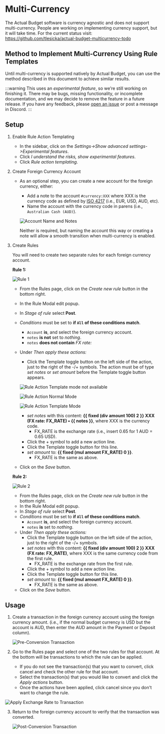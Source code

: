 # Multi-Currency
The Actual Budget software is currency agnostic and does not support multi-currency.  People are working on implementing currency support, but it will take time.
For the current status visit:
https://github.com/tlesicka/actual-budget-multicurrency-todo

## Method to Implement Multi-Currency Using Rule Templates
Until multi-currency is supported natively by Actual Budget, you can use the method described in this document to achieve similar results.

:::warning
This uses an *experimental feature*, so we’re still working on finishing it. There may be bugs, missing functionality, or incomplete documentation, and we may decide to remove the feature in a future release. If you have any feedback, please [open an issue](https://github.com/actualbudget/actual/issues) or post a message in Discord.
:::

## Setup
1. Enable Rule Action Templating
   - In the sidebar, click on the *Settings->Show advanced settings->Experimental features*.
   - Click *I understand the risks, show experimental features*.
   - Click _Rule action templating_.

2. Create Foreign Currency Account
   - As an optional step, you can create a new account for the foreign currency, either:
     - Add a note to the account ```#currency:XXX``` where XXX is the currency code as defined by [ISO 4217](https://en.wikipedia.org/wiki/ISO_4217) (i.e., EUR, USD, AUD, etc).
     - Name the account with the currency code in parens (i.e., ```Australian Cash (AUD)```).

     ![Account Name and Notes](/static/img/multi-currency/account-name-and-note.png)

     Neither is required, but naming the account this way or creating a note will allow a smooth transition when multi-currency is enabled.

3. Create Rules

   You will need to create two separate rules for each foreign currency account.

   **Rule 1:**

   ![Rule 1](/static/img/multi-currency/rule-1.png)

   - From the Rules page, click on the *Create new rule* button in the bottom right.
   - In the Rule Modal edit popup.
   - In *Stage of rule* select  **Post**.
   - *Conditions* must be set to **if ```All``` of these conditions match**.
     - ```Account``` **is**, and select the foreign currency account.
     - ```notes``` **is not** set to *nothing*.
     - ```notes``` **does not contain**  *FX rate:*
   - Under *Then apply these actions:*
     - Click the Template toggle button on the left side of the action, just to the right of the -/+ symbols. The action must be of type *set notes* or *set amount* before the Template toggle button appears.

     ![Rule Action Template mode not available](/static/img/multi-currency/rule-action.png)

     ![Rule Action Normal Mode](/static/img/multi-currency/rule-action-normal-instructions.png)

     ![Rule Action Template Mode](/static/img/multi-currency/rule-action-template.png)

     - *set notes* with this content: **{{ fixed (div amount 100) 2 }} XXX (FX rate: FX_RATE) • {{ notes }}**, where XXX is the currency code.
       - FX_RATE is the exchange rate (i.e., insert 0.65 for 1 AUD = 0.65 USD).
     - Click the + symbol to add a new action line.
     - Click the Template toggle button for this line.
     - *set amount* to: **{{ fixed (mul amount FX_RATE) 0 }}**.
       - FX_RATE is the same as above.
   - Click on the *Save* button.

   **Rule 2:**

   ![Rule 2](/static/img/multi-currency/rule-2.png)

   - From the Rules page, click on the *Create new rule* button in the bottom right.
   - In the Rule Modal edit popup.
   - In *Stage of rule* select  **Post**.
   - *Conditions* must be set to **if ```All``` of these conditions match**.
     - ```Account``` **is**, and select the foreign currency account.
     - ```notes``` **is** set to *nothing*.
   - Under *Then apply these actions:*
     - Click the Template toggle button on the left side of the action, just to the right of the -/+ symbols.
     - *set notes* with this content: **{{ fixed (div amount 100) 2 }} XXX (FX rate: FX_RATE)**, where XXX is the same currency code from the first rule.
       - FX_RATE is the exchange rate from the first rule.
     - Click the + symbol to add a new action line.
     - Click the Template toggle button for this line.
     - *set amount* to: **{{ fixed (mul amount FX_RATE) 0 }}**.
       - FX_RATE is the same as above.
   - Click on the *Save* button.

## Usage
1. Create a transaction in the foreign currency account using the foreign currency amount. (i.e., if the normal budget currency is USD but the account is AUD, then enter the AUD amount in the Payment or Deposit column).

   ![Pre-Conversion Transaction](/static/img/multi-currency/usage-preconvert.png)

2. Go to the Rules page and select one of the two rules for that account. At the bottom will be transactions to which the rule can be applied.
   - If you do not see the transaction(s) that you want to convert, click cancel and check the other rule for that account.
   - Select the transaction(s) that you would like to convert and click the *Apply actions* button.
   - Once the actions have been applied, click cancel since you don't want to change the rule.

![Apply Exchange Rate to Transaction](/static/img/multi-currency/usage-convert.png)

3. Return to the foreign currency account to verify that the transaction was converted.

   ![Post-Conversion Transaction](/static/img/multi-currency/usage-postconvert.png)

